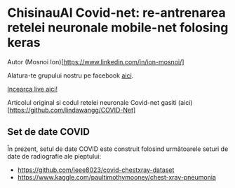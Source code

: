 # ChisinauAI Covid-net: re-antrenarea retelei neuronale mobile-net folosing  keras

Autor (Mosnoi Ion)[https://www.linkedin.com/in/ion-mosnoi/]

Alatura-te grupului nostru pe facebook [aici](https://www.facebook.com/groups/420138228621611/).

[Incearca live aici!](https://chisinau-ai.github.io)


Articolul original si codul retelei neuronale Covid-net gasiti (aici)[https://github.com/lindawangg/COVID-Net]

## Set de date COVID 

În prezent, setul de date COVID este construit folosind următoarele seturi de date de radiografie ale pieptului:

* https://github.com/ieee8023/covid-chestxray-dataset
* https://www.kaggle.com/paultimothymooney/chest-xray-pneumonia